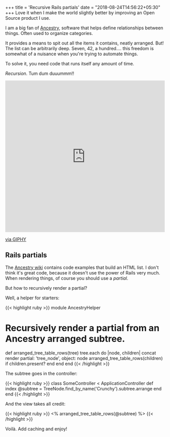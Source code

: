 +++
title = 'Recursive Rails partials'
date = "2018-08-24T14:56:22+05:30"
+++
Love it when I make the world slightly better by improving an Open Source product I use.
<!--more-->

I am a big fan of [Ancestry](https://github.com/stefankroes/ancestry), software that helps
define relationships between things. Often used to organize categories.

It provides a means to spit out all the items it contains, neatly arranged. But!
The list can be arbitrarily deep. Seven, 42, a hundred.... this freedom is somewhat
of a nuisance when you're trying to automate things.

To solve it, you need code that runs itself any amount of time.

_Recursion._ Tum dum duuummm!!

<div style="width:100%;height:0;padding-bottom:95%;position:relative;"><iframe src="https://giphy.com/embed/ArobrE6qU5QDC" width="100%" height="100%" style="position:absolute" frameBorder="0" class="giphy-embed" allowFullScreen></iframe></div><p><a href="https://giphy.com/gifs/wtf-time-ArobrE6qU5QDC">via GIPHY</a></p>

## Rails partials

The [Ancestry wiki](https://github.com/stefankroes/ancestry/wiki) contains code examples that build an HTML list. I don't think
it's great code, because it doesn't use the power of Rails very much. When rendering
things, of course you should use a *partial*.

But how to recursively render a partial?

Well, a helper for starters:

{{< highlight ruby >}}
module AncestryHelper
  # Recursively render a partial from an Ancestry arranged subtree.
  def arranged_tree_table_rows(tree)
    tree.each do |node, children|
      concat render partial: 'tree_node', object: node
      arranged_tree_table_rows(children) if children.present?
    end
  end
end
{{< /highlight >}}

The subtree goes in the controller:

{{< highlight ruby >}}
class SomeController < ApplicationController
  def index
    @subtree = TreeNode.find_by_name('Crunchy').subtree.arrange
  end
end
{{< /highlight >}}

And the view takes all credit:

{{< highlight ruby >}}
<% arranged_tree_table_rows(@subtree) %>
{{< /highlight >}}

Voilà. Add caching and enjoy!
